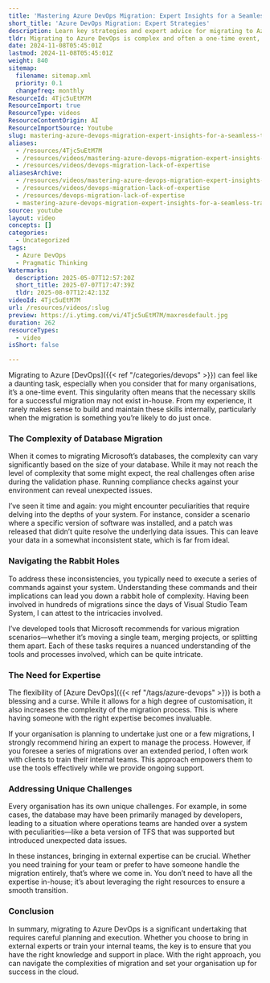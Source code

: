 ```yaml
---
title: 'Mastering Azure DevOps Migration: Expert Insights for a Seamless Transition'
short_title: 'Azure DevOps Migration: Expert Strategies'
description: Learn key strategies and expert advice for migrating to Azure DevOps, including handling database complexities, validation, and when to seek external expertise for success.
tldr: Migrating to Azure DevOps is complex and often a one-time event, so most teams lack the necessary in-house expertise. Key challenges include database validation, unexpected data issues, and the need for deep tool knowledge, making external experts or targeted training highly valuable. To ensure a smooth and successful migration, consider bringing in specialists or upskilling your team with expert support.
date: 2024-11-08T05:45:01Z
lastmod: 2024-11-08T05:45:01Z
weight: 840
sitemap:
  filename: sitemap.xml
  priority: 0.1
  changefreq: monthly
ResourceId: 4Tjc5uEtM7M
ResourceImport: true
ResourceType: videos
ResourceContentOrigin: AI
ResourceImportSource: Youtube
slug: mastering-azure-devops-migration-expert-insights-for-a-seamless-transition
aliases:
  - /resources/4Tjc5uEtM7M
  - /resources/videos/mastering-azure-devops-migration-expert-insights-for-a-seamless-transition
  - /resources/videos/devops-migration-lack-of-expertise
aliasesArchive:
  - /resources/videos/mastering-azure-devops-migration-expert-insights-for-a-seamless-transition
  - /resources/videos/devops-migration-lack-of-expertise
  - /resources/devops-migration-lack-of-expertise
  - mastering-azure-devops-migration-expert-insights-for-a-seamless-transition
source: youtube
layout: video
concepts: []
categories:
  - Uncategorized
tags:
  - Azure DevOps
  - Pragmatic Thinking
Watermarks:
  description: 2025-05-07T12:57:20Z
  short_title: 2025-07-07T17:47:39Z
  tldr: 2025-08-07T12:42:13Z
videoId: 4Tjc5uEtM7M
url: /resources/videos/:slug
preview: https://i.ytimg.com/vi/4Tjc5uEtM7M/maxresdefault.jpg
duration: 262
resourceTypes:
  - video
isShort: false

---
```

Migrating to Azure [DevOps]({{< ref "/categories/devops" >}}) can feel like a daunting task, especially when you consider that for many organisations, it’s a one-time event. This singularity often means that the necessary skills for a successful migration may not exist in-house. From my experience, it rarely makes sense to build and maintain these skills internally, particularly when the migration is something you’re likely to do just once.

### The Complexity of Database Migration

When it comes to migrating Microsoft’s databases, the complexity can vary significantly based on the size of your database. While it may not reach the level of complexity that some might expect, the real challenges often arise during the validation phase. Running compliance checks against your environment can reveal unexpected issues. 

I’ve seen it time and again: you might encounter peculiarities that require delving into the depths of your system. For instance, consider a scenario where a specific version of software was installed, and a patch was released that didn’t quite resolve the underlying data issues. This can leave your data in a somewhat inconsistent state, which is far from ideal.

### Navigating the Rabbit Holes

To address these inconsistencies, you typically need to execute a series of commands against your system. Understanding these commands and their implications can lead you down a rabbit hole of complexity. Having been involved in hundreds of migrations since the days of Visual Studio Team System, I can attest to the intricacies involved. 

I’ve developed tools that Microsoft recommends for various migration scenarios—whether it’s moving a single team, merging projects, or splitting them apart. Each of these tasks requires a nuanced understanding of the tools and processes involved, which can be quite intricate.

### The Need for Expertise

The flexibility of [Azure DevOps]({{< ref "/tags/azure-devops" >}}) is both a blessing and a curse. While it allows for a high degree of customisation, it also increases the complexity of the migration process. This is where having someone with the right expertise becomes invaluable. 

If your organisation is planning to undertake just one or a few migrations, I strongly recommend hiring an expert to manage the process. However, if you foresee a series of migrations over an extended period, I often work with clients to train their internal teams. This approach empowers them to use the tools effectively while we provide ongoing support.

### Addressing Unique Challenges

Every organisation has its own unique challenges. For example, in some cases, the database may have been primarily managed by developers, leading to a situation where operations teams are handed over a system with peculiarities—like a beta version of TFS that was supported but introduced unexpected data issues. 

In these instances, bringing in external expertise can be crucial. Whether you need training for your team or prefer to have someone handle the migration entirely, that’s where we come in. You don’t need to have all the expertise in-house; it’s about leveraging the right resources to ensure a smooth transition.

### Conclusion

In summary, migrating to Azure DevOps is a significant undertaking that requires careful planning and execution. Whether you choose to bring in external experts or train your internal teams, the key is to ensure that you have the right knowledge and support in place. With the right approach, you can navigate the complexities of migration and set your organisation up for success in the cloud.
